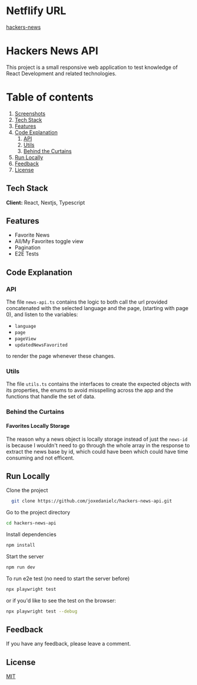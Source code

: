 # Netflify URL
[hackers-news](https://main--hacker-news-api-jdcm.netlify.app/)

# Hackers News API
This project is a small responsive web application to test knowledge of React Development and related technologies.

# Table of contents  
1. [Screenshots](https://github.com/joxedanielc/hackers-news-api#screenshots)
2. [Tech Stack](https://github.com/joxedanielc/hackers-news-api#tech-stack)  
3. [Features](https://github.com/joxedanielc/hackers-news-api#features)
4. [Code Explanation](https://github.com/joxedanielc/hackers-news-api#code-explanation)
    1. [API](https://github.com/joxedanielc/hackers-news-api#api)
    2. [Utils](https://github.com/joxedanielc/hackers-news-api#utils)
    3. [Behind the Curtains](https://github.com/joxedanielc/hackers-news-api#behind-the-curtains)
5. [Run Locally](https://github.com/joxedanielc/hackers-news-api#run-locally)  
6. [Feedback](https://github.com/joxedanielc/hackers-news-api#feedback)
7. [License](https://github.com/joxedanielc/hackers-news-api#license)

## Tech Stack  

**Client:** React, Nextjs, Typescript

## Features  

- Favorite News
- All/My Favorites toggle view
- Pagination
- E2E Tests

## Code Explanation  

### API

The file `news-api.ts` contains the logic to both call the url provided concatenated with the selected language and the page, (starting with page 0), 
and listen to the variables: 

- `language`
- `page`
- `pageView`
- `updatedNewsFavorited`

to render the page whenever these changes.

### Utils

The file `utils.ts` contains the interfaces to create the expected objects with its properties, the enums to avoid misspelling across the app and the functions that handle the set of data.

### Behind the Curtains

#### Favorites Locally Storage

The reason why a news object is locally storage instead of just the `news-id` is because I wouldn't need to go through the whole array in the response to extract the news base by id, which could have been which could have time consuming and not efficent.

## Run Locally  

Clone the project  

~~~bash  
  git clone https://github.com/joxedanielc/hackers-news-api.git
~~~

Go to the project directory  

~~~bash  
cd hackers-news-api
~~~

Install dependencies  

~~~bash  
npm install
~~~

Start the server  

~~~bash  
npm run dev
~~~

To run e2e test (no need to start the server before)

~~~bash  
npx playwright test
~~~
or if you'd like to see the test on the browser:
~~~bash  
npx playwright test --debug
~~~

## Feedback  

If you have any feedback, please leave a comment.

## License  

[MIT](https://choosealicense.com/licenses/mit/)
